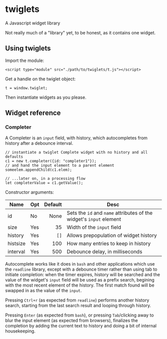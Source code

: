 # twiglets
A Javascript widget library

Not really much of a "library" yet, to be honest, as it contains one widget.

## Using twiglets

Import the module:

`<script type="module" src="./path/to/twiglets/t.js"></script>`

Get a handle on the twiglet object:

`t = window.twiglet;`

Then instantiate widgets as you please.

## Widget reference

### Completer

A Completer is an `input` field, with history, which autocompletes
from history after a debounce interval.

```
// instantiate a twiglet Complete widget with no history and all defaults
c1 = new t.completer({id: "completer1"});
// and hand the input element to a parent element
someelem.appendChild(c1.elem);

// ...later on, in a processing flow
let completerValue = c1.getValue();
```

Constructor arguments:

| Name     | Opt | Default | Desc                                                                    |
|----------|-----|--------:|-------------------------------------------------------------------------|
| id       | No  | None    | Sets the `id` and `name` attributes of the widget's `input` element     |
| size     | Yes | 35      | Width of the `input` field |
| history  | Yes | `[]`    | Allows prepopulation of widget history |
| histsize | Yes | 100     | How many entries to keep in history |
| interval | Yes | 500     | Debounce delay, in milliseconds |

Autocomplete works like it does in `bash` and other applications which
use the `readline` library, except with a debounce timer rather than
using tab to initiate completion: when the timer expires, history will
be searched and the value of the widget's `input` field will be used
as a prefix search, begining with the most recent element of the
history. The first match found will be swapped in as the value of the
`input`.

Pressing `Ctrl+r` (as expected from `readline`) performs another
history search, starting from the last search result and looping
through history.

Pressing `Enter` (as expected from `bash`), or pressing `Tab`/clicking
away to blur the input element (as expected from browsers), finalizes the
completion by adding the current text to history and doing a bit of
internal housekeeping.
